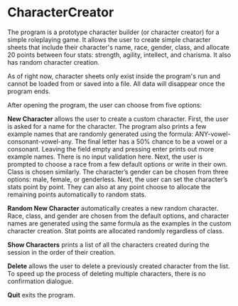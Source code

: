 # CharacterCreator

The program is a prototype character builder (or character creator) for a simple roleplaying game. It allows the user to create simple character sheets that include their character's name, race, gender, class, and allocate 20 points between four stats: strength, agility, intellect, and charisma. It also has random character creation.

As of right now, character sheets only exist inside the program's run and cannot be loaded from or saved into a file. All data will disappear once the program ends.

After opening the program, the user can choose from five options:

**New Character** allows the user to create a custom character. First, the user is asked for a name for the character. The program also prints a few example names that are randomly generated using the formula: ANY-vowel-consonant-vowel-any. The final letter has a 50% chance to be a vowel or a consonant. Leaving the field empty and pressing enter prints out more example names. There is no input validation here. Next, the user is prompted to choose a race from a few default options or write in their own. Class is chosen similarly. The character’s gender can be chosen from three options: male, female, or genderless. Next, the user can set the character’s stats point by point. They can also at any point choose to allocate the remaining points automatically to random stats.

**Random New Character** automatically creates a new random character. Race, class, and gender are chosen from the default options, and character names are generated using the same formula as the examples in the custom character creation. Stat points are allocated randomly regardless of class.

**Show Characters** prints a list of all the characters created during the session in the order of their creation.

**Delete** allows the user to delete a previously created character from the list. To speed up the process of deleting multiple characters, there is no confirmation dialogue.

**Quit** exits the program.
